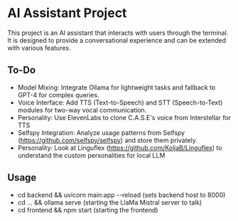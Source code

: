 # AI Assistant Project

This project is an AI assistant that interacts with users through the terminal. It is designed to provide a conversational experience and can be extended with various features.


## To-Do
- Model Mixing: Integrate Ollama for lightweight tasks and fallback to GPT-4 for complex queries.
- Voice Interface: Add TTS (Text-to-Speech) and STT (Speech-to-Text) modules for two-way vocal communication.
- Personality: Use ElevenLabs to clone C.A.S.E's voice from Interstellar for TTS
- Selfspy Integration: Analyze usage patterns from Selfspy (https://github.com/selfspy/selfspy) and store them privately.
- Personality: Look at Linguflex (https://github.com/KoljaB/Linguflex) to understand the custom personalities for local LLM

## Usage
- cd backend && uvicorn main:app --reload (sets backend host to 8000)
- cd ... && ollama serve (starting the LlaMa Mistral server to talk)
- cd frontend && npm start (starting the frontend)
